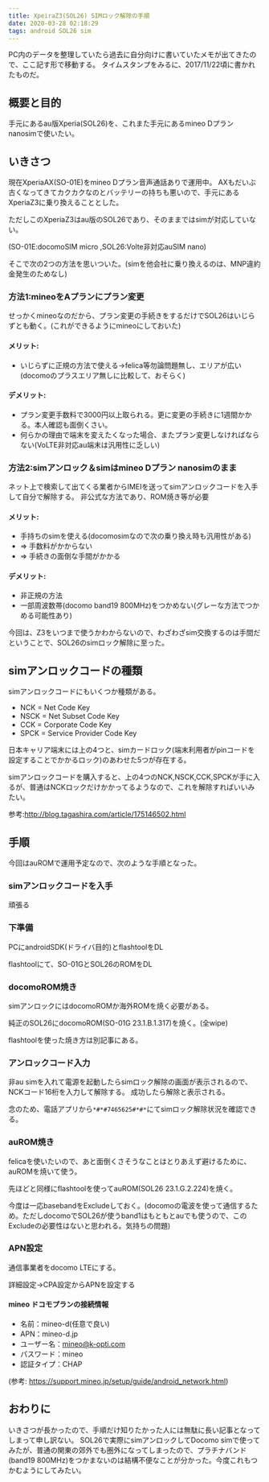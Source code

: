 ```yaml
---
title: XpeiraZ3(SOL26) SIMロック解除の手順
date: 2020-03-28 02:18:29
tags: android SOL26 sim
---
```


PC内のデータを整理していたら過去に自分向けに書いていたメモが出てきたので、ここ記す形で移動する。
タイムスタンプをみるに、2017/11/22頃に書かれたものだ。

## 概要と目的 

手元にあるau版Xperia(SOL26)を、これまた手元にあるmineo Dプラン nanosimで使いたい。 
 
## いきさつ 

現在XperiaAX(SO-01E)をmineo Dプラン音声通話ありで運用中。 
AXもだいぶ古くなってきてカクカクなのとバッテリーの持ちも悪いので、手元にあるXperiaZ3に乗り換えることとした。 
 
ただしこのXperiaZ3はau版のSOL26であり、そのままではsimが対応していない。 

(SO-01E:docomoSIM micro ,SOL26:Volte非対応auSIM nano) 

そこで次の2つの方法を思いついた。(simを他会社に乗り換えるのは、MNP違約金発生のためなし) 
 
### 方法1:mineoをAプランにプラン変更 

せっかくmineoなのだから、プラン変更の手続きをするだけでSOL26はいじらずとも動く。(これができるようにmineoにしておいた) 
 
#### メリット: 
- いじらずに正規の方法で使える→felica等勿論問題無し、エリアが広い(docomoのプラスエリア無しに比較して、おそらく) 

#### デメリット: 
- プラン変更手数料で3000円以上取られる。更に変更の手続きに1週間かかる。本人確認も面倒くさい。 
- 何らかの理由で端末を変えたくなった場合、またプラン変更しなければならない(VoLTE非対応au端末は汎用性に乏しい) 
 
### 方法2:simアンロック＆simはmineo Dプラン nanosimのまま 

ネット上で検索して出てくる業者からIMEIを送ってsimアンロックコードを入手して自分で解除する。 
非公式な方法であり、ROM焼き等が必要 
 
#### メリット: 

- 手持ちのsimを使える(docomosimなので次の乗り換え時も汎用性がある) 
- => 手数料がかからない 
- => 手続きの面倒な手間がかかる 

#### デメリット: 
- 非正規の方法 
- 一部周波数帯(docomo band19 800MHz)をつかめない(グレーな方法でつかめる可能性あり) 
 
今回は、Z3をいつまで使うかわからないので、わざわざsim交換するのは手間だということで、SOL26のsimロック解除に至った。 
 
## simアンロックコードの種類

simアンロックコードにもいくつか種類がある。 
 
- NCK = Net Code Key 
- NSCK = Net Subset Code Key 
- CCK = Corporate Code Key 
- SPCK = Service Provider Code Key 

日本キャリア端末には上の4つと、simカードロック(端末利用者がpinコードを設定することでかかるロック)のあわせた5つが存在する。 

simアンロックコードを購入すると、上の4つのNCK,NSCK,CCK,SPCKが手に入るが、普通はNCKロックだけかかってるようなので、これを解除すればいいみたい。 

参考:http://blog.tagashira.com/article/175146502.html 
 
## 手順 
 
今回はauROMで運用予定なので、次のような手順となった。 
 
### simアンロックコードを入手 

頑張る

### 下準備 

PCにandroidSDK(ドライバ目的)とflashtoolをDL 

flashtoolにて、SO-01GとSOL26のROMをDL 
 
### docomoROM焼き 

simアンロックにはdocomoROMか海外ROMを焼く必要がある。 

純正のSOL26にdocomoROM(SO-01G 23.1.B.1.317)を焼く。(全wipe) 

flashtoolを使った焼き方は別記事にある。 
 
### アンロックコード入力 

非au simを入れて電源を起動したらsimロック解除の画面が表示されるので、NCKコード16桁を入力して解除する。 
成功したら解除と表示される。 
 
念のため、電話アプリから`*#*#7465625#*#*`にてsimロック解除状況を確認できる。 

### auROM焼き 

felicaを使いたいので、あと面倒くさそうなことはとりあえず避けるために、auROMを焼いて使う。 
 
先ほどと同様にflashtoolを使ってauROM(SOL26 23.1.G.2.224)を焼く。 
 
今度は一応basebandをExcludeしておく。(docomoの電波を使って通信するため。ただしdocomoでSOL26が使うband1はもともとauでも使うので、このExcludeの必要性はないと思われる。気持ちの問題) 
 
### APN設定 
 
通信事業者をdocomo LTEにする。 

詳細設定→CPA設定からAPNを設定する 
 
#### mineo ドコモプランの接続情報 

- 名前：mineo-d(任意で良い) 
- APN：mineo-d.jp 
- ユーザー名：mineo@k-opti.com 
- パスワード：mineo 
- 認証タイプ：CHAP 

(参考: https://support.mineo.jp/setup/guide/android_network.html)
 
## おわりに 

いきさつが長かったので、手順だけ知りたかった人には無駄に長い記事となってしまって申し訳ない。 
SOL26で実際にsimアンロックしてDocomo simで使ってみたが、普通の関東の郊外でも圏外になってしまったので、プラチナバンド(band19 800MHz)をつかまないのは結構不便なことが分かった。今度これもつかむようにしてみたい。 
